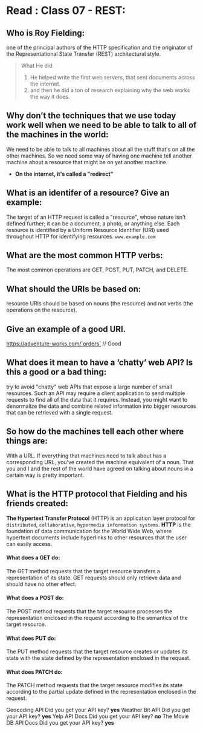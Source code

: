 # Read : Class 07 - REST:

## Who is Roy Fielding:
one of the principal authors of the HTTP specification and the originator of the Representational State Transfer (REST) architectural style.
> What He did:
> 1. He helped write the first web servers, that sent documents across the internet. 
> 2. and then he did a ton of research explaining why the web works the way it does.

## Why don’t the techniques that we use today work well when we need to be able to talk to all of the machines in the world:
 We need to be able to talk to all machines about all the stuff that's on all the other machines. So we need some way of having one machine tell another machine about a resource that might be on yet another machine.
 * **On the internet, it's called a "redirect"**

 ## What is an identifer of a resource? Give an example:
 The target of an HTTP request is called a "resource", whose nature isn't defined further; it can be a document, a photo, or anything else. Each resource is identified by a Uniform Resource Identifier (URI) used throughout HTTP for identifying resources.
`www.example.com`

## What are the most common HTTP verbs:
The most common operations are GET, POST, PUT, PATCH, and DELETE.

## What should the URIs be based on:
resource URIs should be based on nouns (the resource) and not verbs (the operations on the resource).

## Give an example of a good URI.
https://adventure-works.com/`orders` // Good

## What does it mean to have a ‘chatty’ web API? Is this a good or a bad thing:
try to avoid "chatty" web APIs that expose a large number of small resources. Such an API may require a client application to send multiple requests to find all of the data that it requires. Instead, you might want to denormalize the data and combine related information into bigger resources that can be retrieved with a single request.


 ## So how do the machines tell each other where things are:
 With a URL. If everything that machines need to talk about has a corresponding URL, you've created the machine equivalent of a noun. That you and I and the rest of the world have agreed on talking about nouns in a certain way is pretty important.

 ## What is the HTTP protocol that Fielding and his friends created:
 **The Hypertext Transfer Protocol** (HTTP) is an application layer protocol for `distributed`, `collaborative`, `hypermedia information systems`. **HTTP** is the foundation of data communication for the World Wide Web, where hypertext documents include hyperlinks to other resources that the user can easily access.

 #### What does a **GET** do: 
 The GET method requests that the target resource transfers a representation of its state. GET requests should only retrieve data and should have no other effect.
 #### What does a **POST** do:
 The POST method requests that the target resource processes the representation enclosed in the request according to the semantics of the target resource.
 #### What does **PUT** do:
 The PUT method requests that the target resource creates or updates its state with the state defined by the representation enclosed in the request.
 #### What does **PATCH** do:
 The PATCH method requests that the target resource modifies its state according to the partial update defined in the representation enclosed in the request.

Geocoding API
Did you get your API key? **yes** 
Weather Bit API
Did you get your API key? **yes** 
Yelp API Docs
Did you get your API key? **no** 
The Movie DB API Docs
Did you get your API key? **yes**